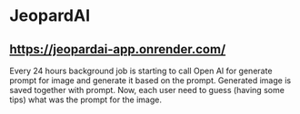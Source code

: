 # JeopardAI
## https://jeopardai-app.onrender.com/

Every 24 hours background job is starting to call Open AI for generate prompt for image and generate it based on the prompt. Generated image is saved together with prompt. Now, each user need to guess (having some tips) what was the prompt for the image.
